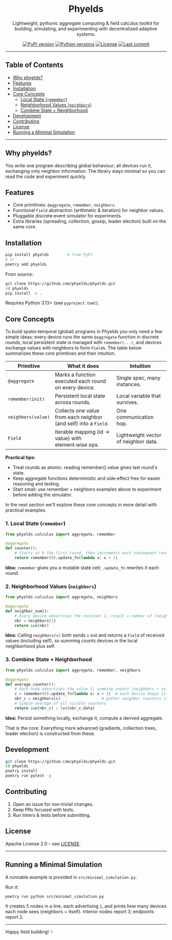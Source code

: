 <div align="center">

# Phyelds

Lightweight, pythonic aggregate computing & field calculus toolkit for building, simulating, and experimenting with decentralized adaptive systems.

[![PyPI version](https://img.shields.io/pypi/v/phyelds.svg)](https://pypi.org/project/phyelds/)
[![Python versions](https://img.shields.io/pypi/pyversions/phyelds.svg)](https://pypi.org/project/phyelds/)
[![License](https://img.shields.io/github/license/phyelds/phyelds.svg)](./LICENSE)
[![Last commit](https://img.shields.io/github/last-commit/phyelds/phyelds.svg)](https://github.com/phyelds/phyelds)

</div>

---

## Table of Contents

- [Why phyelds?](#why-phyelds)
- [Features](#features)
- [Installation](#installation)
- [Core Concepts](#core-concepts)
  - [Local State (`remember`)](#1-local-state-remember)
  - [Neighborhood Values (`neighbors`)](#2-neighborhood-values-neighbors)
  - [Combine State + Neighborhood](#3-combine-state--neighborhood)
- [Development](#development)
- [Contributing](#contributing)
- [License](#license)
- [Running a Minimal Simulation](#running-a-minimal-simulation)

---

## Why phyelds?

You write one program describing global behaviour; all devices run it, exchanging only neighbor information. The library stays minimal so you can read the code and experiment quickly.

## Features

* Core primitives: `@aggregate`, `remember`, `neighbors`.
* Functional `Field` abstraction (arithmetic & iteration) for neighbor values.
* Pluggable discrete‑event simulator for experiments.
* Extra libraries (spreading, collection, gossip, leader election) built on the same core.

## Installation

```bash
pip install phyelds        # from PyPI
# or
poetry add phyelds
```

From source:

```bash
git clone https://github.com/phyelds/phyelds.git
cd phyelds
pip install -e .
```

Requires Python 3.13+ (see `pyproject.toml`).

## Core Concepts
To build spatio‑temporal (global) programs in Phyelds you only need a few simple ideas: every device runs the same `@aggregate` function in discrete *rounds*,
local persistent state is managed with `remember(...)`,
and devices exchange values with neighbors to form `Field`s.
The table below summarizes these core primitives and their intuition.

| Primitive | What it does | Intuition |
|-----------|--------------|-----------|
| `@aggregate` | Marks a function executed each round on every device. | Single spec, many instances. |
| `remember(init)` | Persistent local state across rounds. | Local variable that survives. |
| `neighbors(value)` | Collects one value from each neighbor (and self) into a `Field`. | One communication hop. |
| `Field` | Iterable mapping (id → value) with element‑wise ops. | Lightweight vector of neighbor data. |


**Practical tips:**
* Treat rounds as atomic: reading remember().value gives last round's state.
* Keep aggregate functions deterministic and side‑effect free for easier reasoning and testing.
* Start small: use remember + neighbors examples above to experiment before adding the simulator.

In the next section we'll explore these core concepts in more detail with practical examples.

### 1. Local State (`remember`)

```python
from phyelds.calculus import aggregate, remember

@aggregate
def counter():
    # Starts at 0 the first round, then increments each subsequent round
    return remember(0).update_fn(lambda x: x + 1)
```
**Idea:** `remember` gives you a mutable state cell; `.update_fn` rewrites it each round.

### 2. Neighborhood Values (`neighbors`)

```python
from phyelds.calculus import aggregate, neighbors

@aggregate
def neighbor_sum():
    # Every device advertises the constant 1; result = number of (neighbors + self)
    nbr = neighbors(1)
    return sum(nbr)
```
**Idea:** Calling `neighbors(v)` both sends `v` out and returns a `Field` of received values (including self), so summing counts devices in the local neighborhood plus self.

### 3. Combine State + Neighborhood

```python
from phyelds.calculus import aggregate, remember, neighbors

@aggregate
def average_counter():
    # Each node advertises the value 1; summing counts (neighbors + self)
    c = remember(0).update_fn(lambda x: x + 1)  # each device keeps its own counter
    nbr_c = neighbors(c)                  # gather neighbor counters (and self)
    # Simple average of all visible counters
    return sum(nbr_c) / len(nbr_c.data)
```
**Idea:** Persist something locally, exchange it, compute a derived aggregate.

That is the core. Everything more advanced (gradients, collection trees, leader election) is constructed from these.

## Development

```bash
git clone https://github.com/phyelds/phyelds.git
cd phyelds
poetry install
poetry run pytest -q
```

## Contributing

1. Open an issue for non‑trivial changes.
2. Keep PRs focused with tests.
3. Run linters & tests before submitting.

## License

Apache License 2.0 – see [LICENSE](./LICENSE).

---

## Running a Minimal Simulation

A runnable example is provided in `src/minimal_simulation.py`.

Run it:

```bash
poetry run python src/minimal_simulation.py
```

It creates 5 nodes in a line, each advertising `1`, and prints how many devices each node sees (neighbors + itself). Interior nodes report 3; endpoints report 2.

---

Happy field building! ✨
